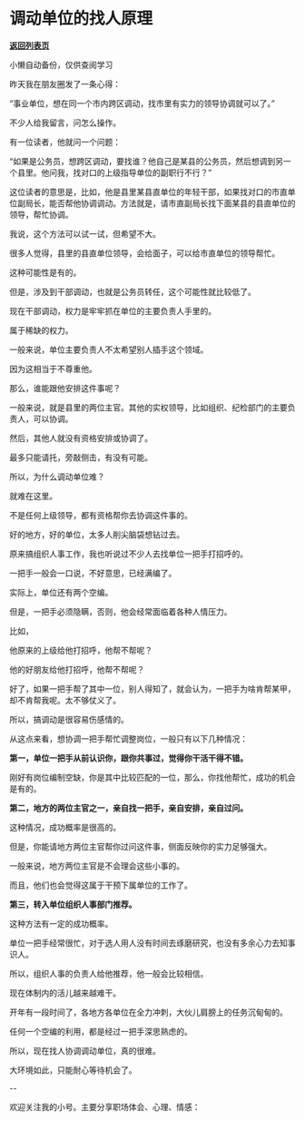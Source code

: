# 调动单位的找人原理

[**返回列表页**](/gzh/费曼的小茶馆)

小懒自动备份，仅供查阅学习

昨天我在朋友圈发了一条心得：  

“事业单位，想在同一个市内跨区调动，找市里有实力的领导协调就可以了。”  

不少人给我留言，问怎么操作。  

有一位读者，他就问一个问题：

“如果是公务员，想跨区调动，要找谁？他自己是某县的公务员，然后想调到另一个县里。他问我，找对口的上级指导单位的副职行不行？”  

这位读者的意思是，比如，他是县里某县直单位的年轻干部，如果找对口的市直单位副局长，能否帮他协调调动。方法就是，请市直副局长找下面某县的县直单位的领导，帮忙协调。

我说，这个方法可以试一试，但希望不大。

很多人觉得，县里的县直单位领导，会给面子，可以给市直单位的领导帮忙。  

这种可能性是有的。

但是，涉及到干部调动，也就是公务员转任，这个可能性就比较低了。

现在干部调动，权力是牢牢抓在单位的主要负责人手里的。  

属于稀缺的权力。  

一般来说，单位主要负责人不太希望别人插手这个领域。  

因为这相当于不尊重他。  

那么，谁能跟他安排这件事呢？  

一般来说，就是县里的两位主官。其他的实权领导，比如组织、纪检部门的主要负责人，可以协调。  

然后，其他人就没有资格安排或协调了。

最多只能请托，旁敲侧击，有没有可能。

所以，为什么调动单位难？  

就难在这里。

不是任何上级领导，都有资格帮你去协调这件事的。  

好的地方，好的单位，太多人削尖脑袋想钻过去。  

原来搞组织人事工作，我也听说过不少人去找单位一把手打招呼的。  

一把手一般会一口说，不好意思，已经满编了。  

实际上，单位还有两个空编。  

但是，一把手必须隐瞒，否则，他会经常面临着各种人情压力。  

比如，

他原来的上级给他打招呼，他帮不帮呢？

他的好朋友给他打招呼，他帮不帮呢？

好了，如果一把手帮了其中一位，别人得知了，就会认为，一把手为啥肯帮某甲，却不肯帮我呢。太不够仗义了。  

所以，搞调动是很容易伤感情的。  

从这点来看，想协调一把手帮忙调整岗位，一般只有以下几种情况：

**第一，单位一把手从前认识你，跟你共事过，觉得你干活干得不错。**  

刚好有岗位编制空缺，你是其中比较匹配的一位，那么，你找他帮忙，成功的机会是有的。

**第二，地方的两位主官之一，亲自找一把手，亲自安排，亲自过问。**  

这种情况，成功概率是很高的。

但是，你能请地方两位主官帮你过问这件事，侧面反映你的实力足够强大。

一般来说，地方两位主官是不会理会这些小事的。

而且，他们也会觉得这属于干预下属单位的工作了。

**第三，转入单位组织人事部门推荐。**

这种方法有一定的成功概率。

单位一把手经常很忙，对于选人用人没有时间去琢磨研究，也没有多余心力去知事识人。

所以，组织人事的负责人给他推荐，他一般会比较相信。  

现在体制内的活儿越来越难干。

开年有一段时间了，各地方各单位在全力冲刺，大伙儿肩膀上的任务沉甸甸的。

任何一个空编的利用，都是经过一把手深思熟虑的。

所以，现在找人协调调动单位，真的很难。

大环境如此，只能耐心等待机会了。

\--

欢迎关注我的小号。主要分享职场体会、心理、情感：

